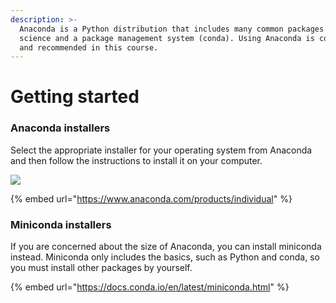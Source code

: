 ```yaml
---
description: >-
  Anaconda is a Python distribution that includes many common packages for data
  science and a package management system (conda). Using Anaconda is convenient
  and recommended in this course.
---
```


# Getting started

### Anaconda installers

Select the appropriate installer for your operating system from Anaconda and then follow the instructions to install it on your computer.

![](https://lh5.googleusercontent.com/qirrAfN8LPhv_X_dthncdBaFZG8YfxUC6vpJMexzaN0r4xPty4criNRPePmXZ7VP9l_ssctfXs00zFspVhLnmxVlFjeAONEEtX5Tkgz53gXJFXNdW99YjixjFtpoPtjVoGp4ftbTNPE)

{% embed url="https://www.anaconda.com/products/individual" %}

### Miniconda installers

If you are concerned about the size of Anaconda, you can install miniconda instead. Miniconda only includes the basics, such as Python and conda, so you must install other packages by yourself.

{% embed url="https://docs.conda.io/en/latest/miniconda.html" %}


